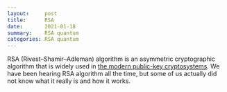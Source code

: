 ```yaml
---
layout:     post
title:      RSA
date:       2021-01-18
summary:    RSA quantum
categories: RSA quantum
---
```



<p>RSA (Rivest–Shamir–Adleman) algorithm is an asymmetric cryptographic algorithm that is widely used in <a href="https://leimao.github.io/blog/Public-Key-Cryptosystem-and-Digital-Signature/">the modern public-key cryptosystems</a>. We have been hearing RSA algorithm all the time, but some of us actually did not know what it really is and how it works.</p>

